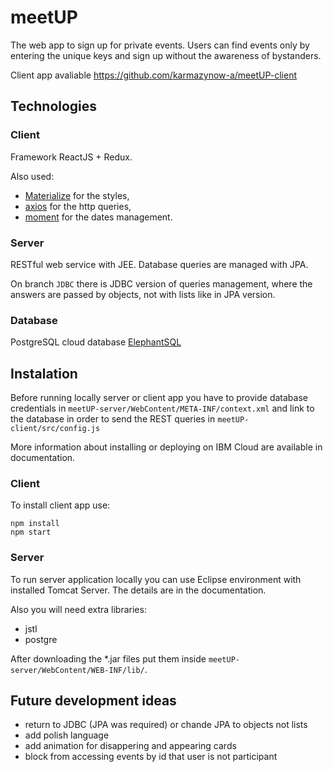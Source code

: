 # meetUP
The web app to sign up for private events. Users can find events only by entering the unique keys and sign up without the awareness of bystanders.

Client app avaliable https://github.com/karmazynow-a/meetUP-client

## Technologies
### Client
Framework ReactJS + Redux.

Also used:
* [Materialize](https://materializecss.com) for the styles,
* [axios](https://github.com/axios/axios) for the http queries,
* [moment](https://momentjs.com/) for the dates management.

### Server
RESTful web service with JEE. Database queries are managed with JPA.

On branch `JDBC` there is JDBC version of queries management, where the answers are passed by objects, not with lists like in JPA version.

### Database
PostgreSQL cloud database [ElephantSQL](https://www.elephantsql.com/)

## Instalation
Before running locally server or client app you have to provide database credentials in `meetUP-server/WebContent/META-INF/context.xml` and link to the database in order to send the REST queries in `meetUP-client/src/config.js`

More information about installing or deploying on IBM Cloud are available in documentation.

### Client
To install client app use:

    npm install
    npm start

### Server
To run server application locally you can use Eclipse environment with installed Tomcat Server. The details are in the documentation.

Also you will need extra libraries:

* jstl
* postgre

After downloading the *.jar files put them inside `meetUP-server/WebContent/WEB-INF/lib/`.

## Future development ideas
* return to JDBC (JPA was required) or chande JPA to objects not lists
* add polish language
* add animation for disappering and appearing cards
* block from accessing events by id that user is not participant
